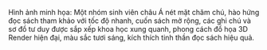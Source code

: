 Hình ảnh minh họa: Một nhóm sinh viên châu Á nét mặt chăm chú, hào hứng đọc sách tham khảo với tốc độ nhanh, cuốn sách mở rộng, các ghi chú và sơ đồ tư duy được sắp xếp khoa học xung quanh, phong cách đồ họa 3D Render hiện đại, màu sắc tươi sáng, kích thích tinh thần đọc sách hiệu quả.